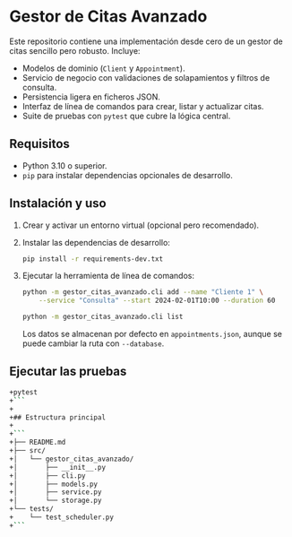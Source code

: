 # Gestor de Citas Avanzado

Este repositorio contiene una implementación desde cero de un gestor de citas sencillo pero robusto. Incluye:

- Modelos de dominio (`Client` y `Appointment`).
- Servicio de negocio con validaciones de solapamientos y filtros de consulta.
- Persistencia ligera en ficheros JSON.
- Interfaz de línea de comandos para crear, listar y actualizar citas.
- Suite de pruebas con `pytest` que cubre la lógica central.

## Requisitos

- Python 3.10 o superior.
- `pip` para instalar dependencias opcionales de desarrollo.

## Instalación y uso

1. Crear y activar un entorno virtual (opcional pero recomendado).
2. Instalar las dependencias de desarrollo:

   ```bash
   pip install -r requirements-dev.txt
   ```

3. Ejecutar la herramienta de línea de comandos:

   ```bash
   python -m gestor_citas_avanzado.cli add --name "Cliente 1" \
       --service "Consulta" --start 2024-02-01T10:00 --duration 60

   python -m gestor_citas_avanzado.cli list
   ```

   Los datos se almacenan por defecto en `appointments.json`, aunque se puede cambiar la ruta con `--database`.

## Ejecutar las pruebas

```bash
+pytest
+```
+
+## Estructura principal
+
+```
+├── README.md
+├── src/
+│   └── gestor_citas_avanzado/
+│       ├── __init__.py
+│       ├── cli.py
+│       ├── models.py
+│       ├── service.py
+│       └── storage.py
+└── tests/
+    └── test_scheduler.py
+```
